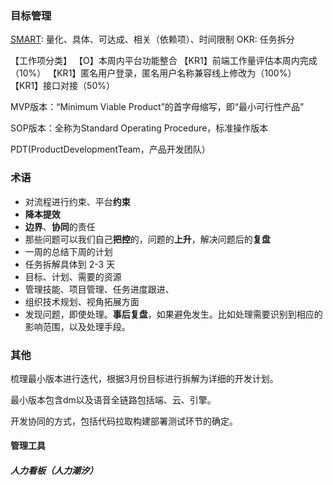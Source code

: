 ### 目标管理

[SMART](https://zhuanlan.zhihu.com/p/430988110): 量化、具体、可达成、相关（依赖项）、时间限制
OKR: 任务拆分

【工作项分类】
【O】本周内平台功能整合
【KR1】前端工作量评估本周内完成（10%）
【KR1】匿名用户登录，匿名用户名称兼容线上修改为（100%）
【KR1】接口对接（50%）



MVP版本：“Minimum Viable Product”的首字母缩写，即“最小可行性产品”

SOP版本：全称为Standard Operating Procedure，标准操作版本

PDT(ProductDevelopmentTeam，产品开发团队）

### 术语

- 对流程进行约束、平台**约束**
- **降本提效**
- **边界**、**协同**的责任
- 那些问题可以我们自己**把控**的，问题的**上升**，解决问题后的**复盘**
- 一周的总结下周的计划
- 任务拆解具体到 2-3 天
- 目标、计划、需要的资源
- 管理技能、项目管理、任务进度跟进、
- 组织技术规划、视角拓展方面
- 发现问题，即使处理。**事后复盘**，如果避免发生。比如处理需要识别到相应的影响范围，以及处理手段。





### 其他

梳理最小版本进行迭代，根据3月份目标进行拆解为详细的开发计划。

最小版本包含dm以及语音全链路包括端、云、引擎。

开发协同的方式，包括代码拉取构建部署测试环节的确定。



#### 管理工具

##### 人力看板（人力潮汐）

